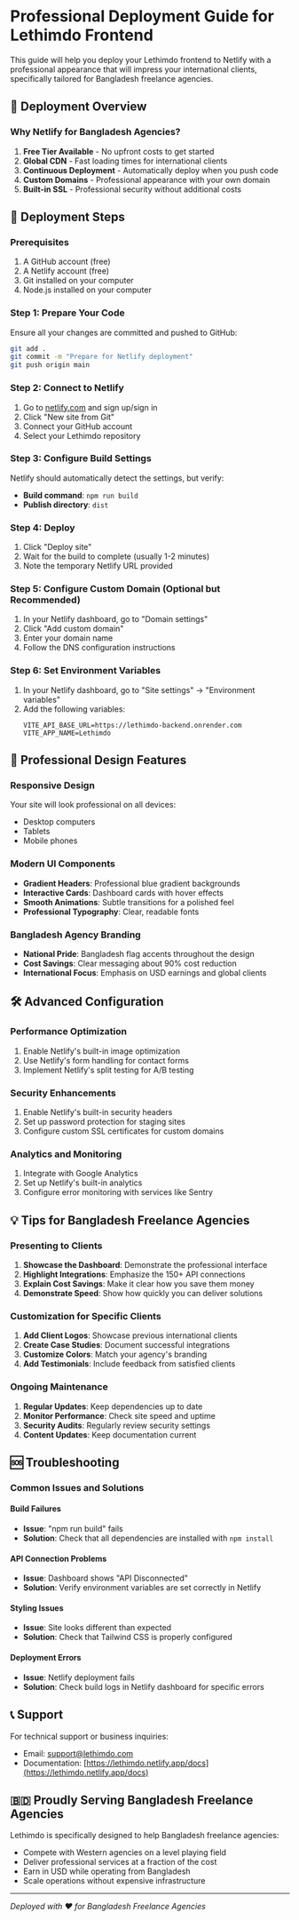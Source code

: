# Professional Deployment Guide for Lethimdo Frontend

This guide will help you deploy your Lethimdo frontend to Netlify with a professional appearance that will impress your international clients, specifically tailored for Bangladesh freelance agencies.

## 🎯 Deployment Overview

### Why Netlify for Bangladesh Agencies?
1. **Free Tier Available** - No upfront costs to get started
2. **Global CDN** - Fast loading times for international clients
3. **Continuous Deployment** - Automatically deploy when you push code
4. **Custom Domains** - Professional appearance with your own domain
5. **Built-in SSL** - Professional security without additional costs

## 🚀 Deployment Steps

### Prerequisites
1. A GitHub account (free)
2. A Netlify account (free)
3. Git installed on your computer
4. Node.js installed on your computer

### Step 1: Prepare Your Code
Ensure all your changes are committed and pushed to GitHub:
```bash
git add .
git commit -m "Prepare for Netlify deployment"
git push origin main
```

### Step 2: Connect to Netlify
1. Go to [netlify.com](https://netlify.com) and sign up/sign in
2. Click "New site from Git"
3. Connect your GitHub account
4. Select your Lethimdo repository

### Step 3: Configure Build Settings
Netlify should automatically detect the settings, but verify:
- **Build command**: `npm run build`
- **Publish directory**: `dist`

### Step 4: Deploy
1. Click "Deploy site"
2. Wait for the build to complete (usually 1-2 minutes)
3. Note the temporary Netlify URL provided

### Step 5: Configure Custom Domain (Optional but Recommended)
1. In your Netlify dashboard, go to "Domain settings"
2. Click "Add custom domain"
3. Enter your domain name
4. Follow the DNS configuration instructions

### Step 6: Set Environment Variables
1. In your Netlify dashboard, go to "Site settings" → "Environment variables"
2. Add the following variables:
   ```
   VITE_API_BASE_URL=https://lethimdo-backend.onrender.com
   VITE_APP_NAME=Lethimdo
   ```

## 🎨 Professional Design Features

### Responsive Design
Your site will look professional on all devices:
- Desktop computers
- Tablets
- Mobile phones

### Modern UI Components
- **Gradient Headers**: Professional blue gradient backgrounds
- **Interactive Cards**: Dashboard cards with hover effects
- **Smooth Animations**: Subtle transitions for a polished feel
- **Professional Typography**: Clear, readable fonts

### Bangladesh Agency Branding
- **National Pride**: Bangladesh flag accents throughout the design
- **Cost Savings**: Clear messaging about 90% cost reduction
- **International Focus**: Emphasis on USD earnings and global clients

## 🛠️ Advanced Configuration

### Performance Optimization
1. Enable Netlify's built-in image optimization
2. Use Netlify's form handling for contact forms
3. Implement Netlify's split testing for A/B testing

### Security Enhancements
1. Enable Netlify's built-in security headers
2. Set up password protection for staging sites
3. Configure custom SSL certificates for custom domains

### Analytics and Monitoring
1. Integrate with Google Analytics
2. Set up Netlify's built-in analytics
3. Configure error monitoring with services like Sentry

## 💡 Tips for Bangladesh Freelance Agencies

### Presenting to Clients
1. **Showcase the Dashboard**: Demonstrate the professional interface
2. **Highlight Integrations**: Emphasize the 150+ API connections
3. **Explain Cost Savings**: Make it clear how you save them money
4. **Demonstrate Speed**: Show how quickly you can deliver solutions

### Customization for Specific Clients
1. **Add Client Logos**: Showcase previous international clients
2. **Create Case Studies**: Document successful integrations
3. **Customize Colors**: Match your agency's branding
4. **Add Testimonials**: Include feedback from satisfied clients

### Ongoing Maintenance
1. **Regular Updates**: Keep dependencies up to date
2. **Monitor Performance**: Check site speed and uptime
3. **Security Audits**: Regularly review security settings
4. **Content Updates**: Keep documentation current

## 🆘 Troubleshooting

### Common Issues and Solutions

#### Build Failures
- **Issue**: "npm run build" fails
- **Solution**: Check that all dependencies are installed with `npm install`

#### API Connection Problems
- **Issue**: Dashboard shows "API Disconnected"
- **Solution**: Verify environment variables are set correctly in Netlify

#### Styling Issues
- **Issue**: Site looks different than expected
- **Solution**: Check that Tailwind CSS is properly configured

#### Deployment Errors
- **Issue**: Netlify deployment fails
- **Solution**: Check build logs in Netlify dashboard for specific errors

## 📞 Support

For technical support or business inquiries:
- Email: support@lethimdo.com
- Documentation: [https://lethimdo.netlify.app/docs](https://lethimdo.netlify.app/docs)

## 🇧🇩 Proudly Serving Bangladesh Freelance Agencies

Lethimdo is specifically designed to help Bangladesh freelance agencies:
- Compete with Western agencies on a level playing field
- Deliver professional services at a fraction of the cost
- Earn in USD while operating from Bangladesh
- Scale operations without expensive infrastructure

---
*Deployed with ❤️ for Bangladesh Freelance Agencies*